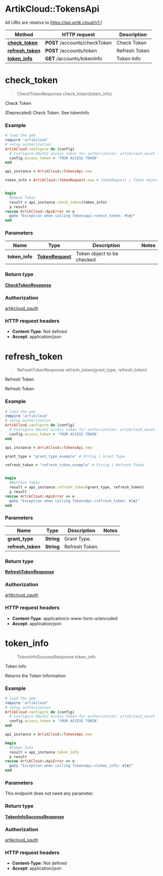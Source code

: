 # ArtikCloud::TokensApi

All URIs are relative to *https://api.artik.cloud/v1.1*

Method | HTTP request | Description
------------- | ------------- | -------------
[**check_token**](TokensApi.md#check_token) | **POST** /accounts/checkToken | Check Token
[**refresh_token**](TokensApi.md#refresh_token) | **POST** /accounts/token | Refresh Token
[**token_info**](TokensApi.md#token_info) | **GET** /accounts/tokenInfo | Token Info


# **check_token**
> CheckTokenResponse check_token(token_info)

Check Token

(Deprecated) Check Token. See tokenInfo

### Example
```ruby
# load the gem
require 'artikcloud'
# setup authorization
ArtikCloud.configure do |config|
  # Configure OAuth2 access token for authorization: artikcloud_oauth
  config.access_token = 'YOUR ACCESS TOKEN'
end

api_instance = ArtikCloud::TokensApi.new

token_info = ArtikCloud::TokenRequest.new # TokenRequest | Token object to be checked


begin
  #Check Token
  result = api_instance.check_token(token_info)
  p result
rescue ArtikCloud::ApiError => e
  puts "Exception when calling TokensApi->check_token: #{e}"
end
```

### Parameters

Name | Type | Description  | Notes
------------- | ------------- | ------------- | -------------
 **token_info** | [**TokenRequest**](TokenRequest.md)| Token object to be checked | 

### Return type

[**CheckTokenResponse**](CheckTokenResponse.md)

### Authorization

[artikcloud_oauth](../README.md#artikcloud_oauth)

### HTTP request headers

 - **Content-Type**: Not defined
 - **Accept**: application/json



# **refresh_token**
> RefreshTokenResponse refresh_token(grant_type, refresh_token)

Refresh Token

Refresh Token

### Example
```ruby
# load the gem
require 'artikcloud'
# setup authorization
ArtikCloud.configure do |config|
  # Configure OAuth2 access token for authorization: artikcloud_oauth
  config.access_token = 'YOUR ACCESS TOKEN'
end

api_instance = ArtikCloud::TokensApi.new

grant_type = "grant_type_example" # String | Grant Type.

refresh_token = "refresh_token_example" # String | Refresh Token.


begin
  #Refresh Token
  result = api_instance.refresh_token(grant_type, refresh_token)
  p result
rescue ArtikCloud::ApiError => e
  puts "Exception when calling TokensApi->refresh_token: #{e}"
end
```

### Parameters

Name | Type | Description  | Notes
------------- | ------------- | ------------- | -------------
 **grant_type** | **String**| Grant Type. | 
 **refresh_token** | **String**| Refresh Token. | 

### Return type

[**RefreshTokenResponse**](RefreshTokenResponse.md)

### Authorization

[artikcloud_oauth](../README.md#artikcloud_oauth)

### HTTP request headers

 - **Content-Type**: application/x-www-form-urlencoded
 - **Accept**: application/json



# **token_info**
> TokenInfoSuccessResponse token_info

Token Info

Returns the Token Information

### Example
```ruby
# load the gem
require 'artikcloud'
# setup authorization
ArtikCloud.configure do |config|
  # Configure OAuth2 access token for authorization: artikcloud_oauth
  config.access_token = 'YOUR ACCESS TOKEN'
end

api_instance = ArtikCloud::TokensApi.new

begin
  #Token Info
  result = api_instance.token_info
  p result
rescue ArtikCloud::ApiError => e
  puts "Exception when calling TokensApi->token_info: #{e}"
end
```

### Parameters
This endpoint does not need any parameter.

### Return type

[**TokenInfoSuccessResponse**](TokenInfoSuccessResponse.md)

### Authorization

[artikcloud_oauth](../README.md#artikcloud_oauth)

### HTTP request headers

 - **Content-Type**: Not defined
 - **Accept**: application/json



